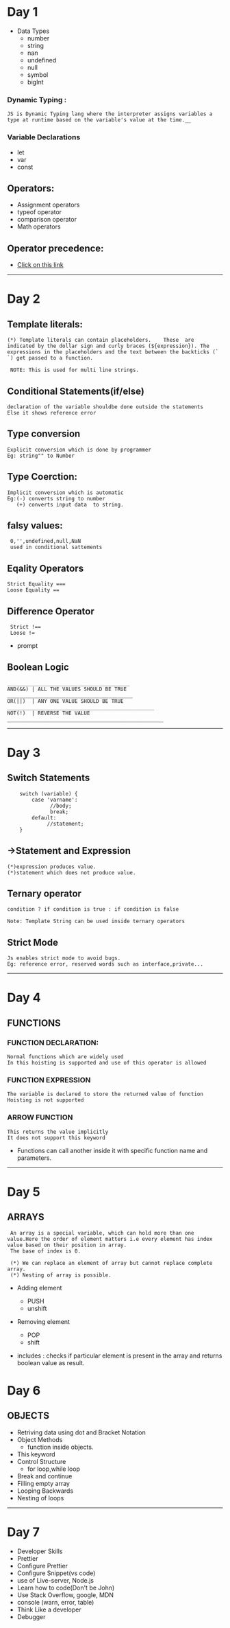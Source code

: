 # Day 1

- Data Types
  - number
  - string
  - nan
  - undefined
  - null
  - symbol
  - bigInt

### Dynamic Typing :

    JS is Dynamic Typing lang where the interpreter assigns variables a type at runtime based on the variable's value at the time.__

### Variable Declarations

- let
- var
- const

## Operators:

- Assignment operators
- typeof operator
- comparison operator
- Math operators

## Operator precedence:

- [Click on this link](https://developer.mozilla.org/en-US/docs/Web/JavaScript/Reference/Operators/Operator_Precedence)

---

# Day 2

## Template literals:

    (*) Template literals can contain placeholders.    These  are indicated by the dollar sign and curly braces (${expression}). The expressions in the placeholders and the text between the backticks (` `) get passed to a function.

     NOTE: This is used for multi line strings.

## Conditional Statements(if/else)

    declaration of the variable shouldbe done outside the statements
    Else it shows reference error

## Type conversion

    Explicit conversion which is done by programmer
    Eg: string"" to Number

## Type Coerction:

    Implicit conversion which is automatic
    Eg:(-) converts string to number
       (+) converts input data  to string.

## falsy values:

     0,'',undefined,null,NaN
     used in conditional sattements

## Eqality Operators

    Strict Equality ===
    Loose Equality ==

## Difference Operator

     Strict !==
     Loose !=

- prompt

## Boolean Logic

    ________________________________________
    AND(&&) | ALL THE VALUES SHOULD BE TRUE
    _________________________________________
    OR(||)  | ANY ONE VALUE SHOULD BE TRUE
    ________________________________________________
    NOT(!)  | REVERSE THE VALUE
    ___________________________________________________

---

# Day 3

## Switch Statements

        switch (variable) {
            case 'varname':
                  //body;
                  break;
            default:
                 //statement;
        }

## ->Statement and Expression

    (*)expression produces value.
    (*)statement which does not produce value.

## Ternary operator

    condition ? if condition is true : if condition is false

    Note: Template String can be used inside ternary operators

## Strict Mode

    Js enables strict mode to avoid bugs.
    Eg: reference error, reserved words such as interface,private...

---

# Day 4

## FUNCTIONS

### FUNCTION DECLARATION:

    Normal functions which are widely used
    In this hoisting is supported and use of this operator is allowed

### FUNCTION EXPRESSION

    The variable is declared to store the returned value of function
    Hoisting is not supported

### ARROW FUNCTION

    This returns the value implicitly
    It does not support this keyword

- Functions can call another inside it with specific function name and parameters.

---

# Day 5

## ARRAYS

     An array is a special variable, which can hold more than one value.Here the order of element matters i.e every element has index value based on their position in array.
     The base of index is 0.

     (*) We can replace an element of array but cannot replace complete array.
     (*) Nesting of array is possible.

- Adding element

  - PUSH
  - unshift

- Removing element

  - POP
  - shift

- includes : checks if particular element is present in the array and returns boolean value as result.

# Day 6

## OBJECTS

- Retriving data using dot and Bracket Notation
- Object Methods
  - function inside objects.
- This keyword
- Control Structure
  - for loop,while loop
- Break and continue
- Filling empty array
- Looping Backwards
- Nesting of loops

---

# Day 7

- Developer Skills
- Prettier
- Configure Prettier
- Configure Snippet(vs code)
- use of Live-server, Node.js
- Learn how to code(Don't be John)
- Use Stack Overflow, google, MDN
- console (warn, error, table)
- Think Like a developer
- Debugger
